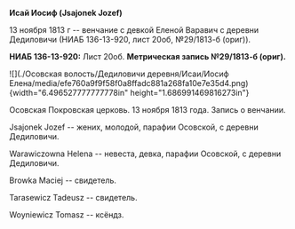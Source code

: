 **Исай Иосиф (Jsajonek Jozef)**

13 ноября 1813 г -- венчание с девкой Еленой Варавич с деревни
Дедиловичи (НИАБ 136-13-920, лист 20об, №29/1813-б (ориг)).

**НИАБ 136-13-920:** Лист 20об. **Метрическая запись №29/1813-б
(ориг).**

![](./Осовская волость/Дедиловичи деревня/Исаи/Иосиф Елена/media/efe760a9f9f58f0a8ffadc881a268fa10e7e35d4.png){width="6.496527777777778in"
height="1.686991469816273in"}

Осовская Покровская церковь. 13 ноября 1813 года. Запись о венчании.

Jsajonek Jozef -- жених, молодой, парафии Осовской, с деревни
Дедиловичи.

Warawiczowna Helena -- невеста, девка, парафии Осовской, с деревни
Дедиловичи.

Browka Maciej -- свидетель.

Tarasewicz Tadeusz -- свидетель.

Woyniewicz Tomasz -- ксёндз.
